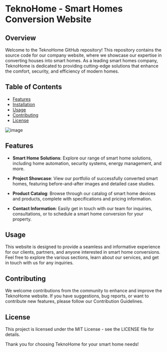 # **TeknoHome - Smart Homes Conversion Website**

## Overview

Welcome to the TeknoHome GitHub repository! This repository contains the source code for our company website, where we showcase our expertise in converting houses into smart homes. As a leading smart homes company, TeknoHome is dedicated to providing cutting-edge solutions that enhance the comfort, security, and efficiency of modern homes.

## Table of Contents

- [Features](#features)
- [Installation](#installation)
- [Usage](#usage)
- [Contributing](#contributing)
- [License](#license)

  
![image](https://github.com/RRR3d/TeknoHome_v1/assets/105751665/59b50bb6-594c-4819-8a4a-c8e8a28898cb)

## Features

- **Smart Home Solutions**: Explore our range of smart home solutions, including home automation, security systems, energy management, and more.

- **Project Showcase**: View our portfolio of successfully converted smart homes, featuring before-and-after images and detailed case studies.

- **Product Catalog**: Browse through our catalog of smart home devices and products, complete with specifications and pricing information.

- **Contact Information**: Easily get in touch with our team for inquiries, consultations, or to schedule a smart home conversion for your property.

## Usage
This website is designed to provide a seamless and informative experience for our clients, partners, and anyone interested in smart home conversions. Feel free to explore the various sections, learn about our services, and get in touch with us for any inquiries.

## Contributing
We welcome contributions from the community to enhance and improve the TeknoHome website. If you have suggestions, bug reports, or want to contribute new features, please follow our Contribution Guidelines.

## License
This project is licensed under the MIT License - see the LICENSE file for details.

Thank you for choosing TeknoHome for your smart home needs!



